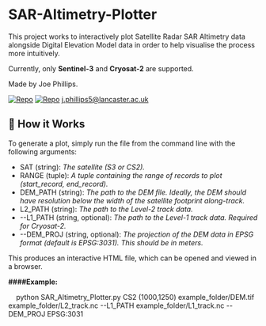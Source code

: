# SAR-Altimetry-Plotter

This project works to interactively plot Satellite Radar SAR Altimetry data alongside Digital Elevation Model data in order to help visualise the process more intuitively. 

Currently, only **Sentinel-3** and **Cryosat-2** are supported.

Made by Joe Phillips.

[![Repo](https://badgen.net/badge/icon/GitHub/green?icon=github&label)](https://github.com/Joe-Phillips) 
[![Repo](https://badgen.net/badge/icon/linkedin/blue?icon=linkedin&label)](https://www.linkedin.com/in/joe-b-phillips/)
j.phillips5@lancaster.ac.uk

## :toolbox: How it Works

To generate a plot, simply run the file from the command line with the following arguments:

- SAT (string): *The satellite (S3 or CS2).*
- RANGE (tuple): *A tuple containing the range of records to plot (start_record, end_record).*
- DEM_PATH (string): *The path to the DEM file. Ideally, the DEM should have resolution below the width of the satellite footprint along-track.*
- L2_PATH (string): *The path to the Level-2 track data.*
- --L1_PATH (string, optional): *The path to the Level-1 track data. Required for Cryosat-2.*
- --DEM_PROJ (string, optional): *The projection of the DEM data in EPSG format (default is EPSG:3031). This should be in meters.*

This produces an interactive HTML file, which can be opened and viewed in a browser.

**####Example:**

&nbsp;&nbsp;&nbsp;&nbsp;python SAR_Altimetry_Plotter.py CS2 (1000,1250) example_folder/DEM.tif example_folder/L2_track.nc --L1_PATH example_folder/L1_track.nc --DEM_PROJ EPSG:3031
